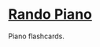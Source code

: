 <a href="https://nwager.github.io/randopiano/" target="_blank"><h1>Rando Piano</h1></a>
Piano flashcards.
